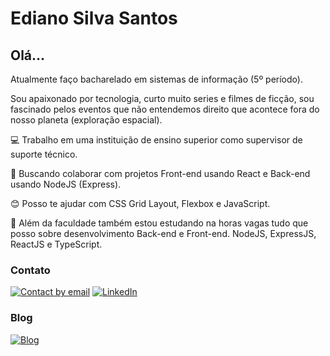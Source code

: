 # Ediano Silva Santos

## Olá…

Atualmente faço bacharelado em sistemas de informação (5º período).

Sou apaixonado por tecnologia, curto muito series e filmes de ficção, sou fascinado pelos eventos que não entendemos direito que acontece fora do nosso planeta (exploração espacial).

:computer: Trabalho em uma instituição de ensino superior como supervisor de suporte técnico.

:purple_heart: Buscando colaborar com projetos Front-end usando React e Back-end usando NodeJS (Express).

:blush: Posso te ajudar com CSS Grid Layout, Flexbox e JavaScript.

:blue_book: Além da faculdade também estou estudando na horas vagas tudo que posso sobre desenvolvimento Back-end e Front-end. NodeJS, ExpressJS, ReactJS e TypeScript.

### Contato
[![Contact by email](https://img.shields.io/badge/email-edianodev@gmail.com-red)](mailto:edianodev@gmail.com) [![LinkedIn](https://img.shields.io/badge/LinkedIn-linkedin.com/in/edianodev-blue)](https://www.linkedin.com/in/edianodev)

### Blog
[![Blog](https://img.shields.io/badge/Blog-insideblock.com-blue)](https://insideblock.com)
